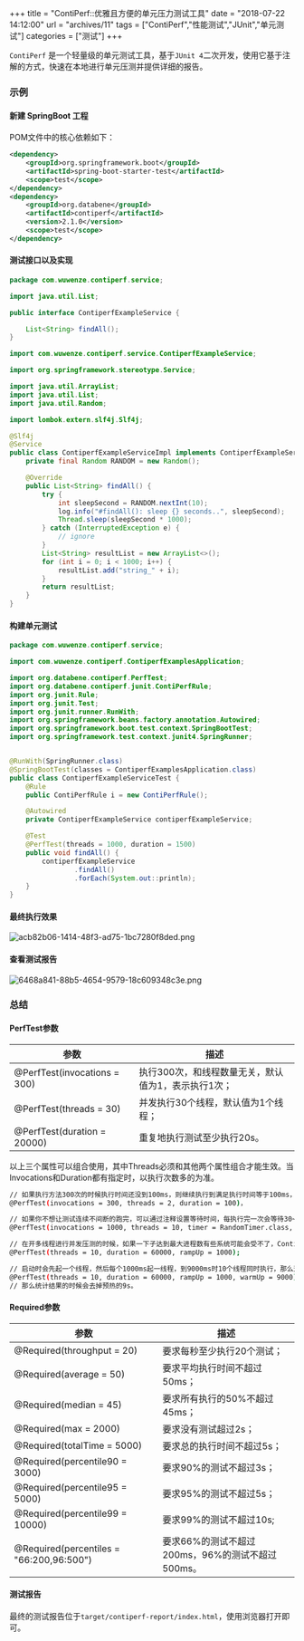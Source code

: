 +++
title = "ContiPerf::优雅且方便的单元压力测试工具"
date = "2018-07-22 14:12:00"
url = "archives/11"
tags = ["ContiPerf","性能测试","JUnit","单元测试"]
categories = ["测试"]
+++

`ContiPerf` 是一个轻量级的单元测试工具，基于`JUnit 4`二次开发，使用它基于注解的方式，快速在本地进行单元压测并提供详细的报告。

### 示例 ###

#### 新建 SpringBoot 工程 ####

POM文件中的核心依赖如下：  

```xml
<dependency>
    <groupId>org.springframework.boot</groupId>
    <artifactId>spring-boot-starter-test</artifactId>
    <scope>test</scope>
</dependency>
<dependency>
    <groupId>org.databene</groupId>
    <artifactId>contiperf</artifactId>
    <version>2.1.0</version>
    <scope>test</scope>
</dependency>
```

#### 测试接口以及实现 ####

```java
package com.wuwenze.contiperf.service;

import java.util.List;

public interface ContiperfExampleService {

    List<String> findAll();
}
```

```java
import com.wuwenze.contiperf.service.ContiperfExampleService;

import org.springframework.stereotype.Service;

import java.util.ArrayList;
import java.util.List;
import java.util.Random;

import lombok.extern.slf4j.Slf4j;

@Slf4j
@Service
public class ContiperfExampleServiceImpl implements ContiperfExampleService {
    private final Random RANDOM = new Random();

    @Override
    public List<String> findAll() {
        try {
            int sleepSecond = RANDOM.nextInt(10);
            log.info("#findAll(): sleep {} seconds..", sleepSecond);
            Thread.sleep(sleepSecond * 1000);
        } catch (InterruptedException e) {
            // ignore
        }
        List<String> resultList = new ArrayList<>();
        for (int i = 0; i < 1000; i++) {
            resultList.add("string_" + i);
        }
        return resultList;
    }
}
```

#### 构建单元测试 ####

```java
package com.wuwenze.contiperf.service;

import com.wuwenze.contiperf.ContiperfExamplesApplication;

import org.databene.contiperf.PerfTest;
import org.databene.contiperf.junit.ContiPerfRule;
import org.junit.Rule;
import org.junit.Test;
import org.junit.runner.RunWith;
import org.springframework.beans.factory.annotation.Autowired;
import org.springframework.boot.test.context.SpringBootTest;
import org.springframework.test.context.junit4.SpringRunner;


@RunWith(SpringRunner.class)
@SpringBootTest(classes = ContiperfExamplesApplication.class)
public class ContiperfExampleServiceTest {
    @Rule
    public ContiPerfRule i = new ContiPerfRule();

    @Autowired
    private ContiperfExampleService contiperfExampleService;

    @Test
    @PerfTest(threads = 1000, duration = 1500)
    public void findAll() {
        contiperfExampleService
                .findAll()
                .forEach(System.out::println);
    }
}
```

#### 最终执行效果 ####

![acb82b06-1414-48f3-ad75-1bc7280f8ded.png][]

#### 查看测试报告 ####

![6468a841-88b5-4654-9579-18c609348c3e.png][]

### 总结 ###

#### PerfTest参数 ####

| 参数                           | 描述                           |
|------------------------------|------------------------------|
| @PerfTest(invocations = 300) | 执行300次，和线程数量无关，默认值为1，表示执行1次； |
| @PerfTest(threads = 30)      | 并发执行30个线程，默认值为1个线程；          |
| @PerfTest(duration = 20000)  | 重复地执行测试至少执行20s。              |


以上三个属性可以组合使用，其中Threads必须和其他两个属性组合才能生效。当Invocations和Duration都有指定时，以执行次数多的为准。

```bash
// 如果执行方法300次的时候执行时间还没到100ms，则继续执行到满足执行时间等于100ms，如果执行到50次的时候已经100ms了，则会继续执行之100次。
@PerfTest(invocations = 300, threads = 2, duration = 100)，

// 如果你不想让测试连续不间断的跑完，可以通过注释设置等待时间，每执行完一次会等待30~80ms然后才会执行下一次调用。
@PerfTest(invocations = 1000, threads = 10, timer = RandomTimer.class, timerParams = { 30, 80 })

// 在开多线程进行并发压测的时候，如果一下子达到最大进程数有些系统可能会受不了，ContiPerf还提供了“预热”功能
@PerfTest(threads = 10, duration = 60000, rampUp = 1000);

// 启动时会先起一个线程，然后每个1000ms起一线程，到9000ms时10个线程同时执行，那么这个测试实际执行了69s，如果只想衡量全力压测的结果，那么可以在注释中加入warmUp，即
@PerfTest(threads = 10, duration = 60000, rampUp = 1000, warmUp = 9000);
// 那么统计结果的时候会去掉预热的9s。
```

#### Required参数 ####

| 参数                                       | 描述                               |
|------------------------------------------|----------------------------------|
| @Required(throughput = 20)               | 要求每秒至少执行20个测试；                   |
| @Required(average = 50)                  | 要求平均执行时间不超过50ms；                 |
| @Required(median = 45)                   | 要求所有执行的50%不超过45ms；               |
| @Required(max = 2000)                    | 要求没有测试超过2s；                      |
| @Required(totalTime = 5000)              | 要求总的执行时间不超过5s；                   |
| @Required(percentile90 = 3000)           | 要求90%的测试不超过3s；                   |
| @Required(percentile95 = 5000)           | 要求95%的测试不超过5s；                   |
| @Required(percentile99 = 10000)          | 要求99%的测试不超过10s;                  |
| @Required(percentiles = "66:200,96:500") | 要求66%的测试不超过200ms，96%的测试不超过500ms。 |


#### 测试报告 ####

最终的测试报告位于`target/contiperf-report/index.html`，使用浏览器打开即可。


[acb82b06-1414-48f3-ad75-1bc7280f8ded.png]: https://wenzewoo-cdn.oss-cn-chengdu.aliyuncs.com/images/20180722/acb82b06-1414-48f3-ad75-1bc7280f8ded.png?x-oss-process=image/auto-orient,1/interlace,1/quality,q_70/format,jpg
[6468a841-88b5-4654-9579-18c609348c3e.png]: https://wenzewoo-cdn.oss-cn-chengdu.aliyuncs.com/images/20180722/6468a841-88b5-4654-9579-18c609348c3e.png?x-oss-process=image/auto-orient,1/interlace,1/quality,q_70/format,jpg